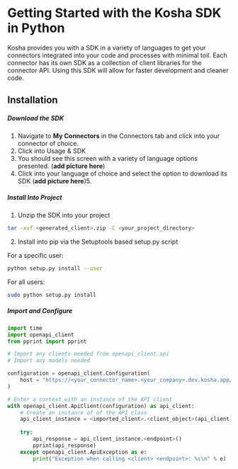 # Getting Started with the Kosha SDK in Python

Kosha provides you with a SDK in a variety of languages to get your connectors integrated into your code and processes with minimal toil. Each connector has its own SDK as a collection of client libraries for the connector API. Using this SDK will allow for faster development and cleaner code.  

## Installation

##### Download the SDK
1. Navigate to **My Connectors** in the Connectors tab and click into your connector of choice.
2. Click into Usage & SDK
3. You should see this screen with a variety of language options presented. (**add picture here**)
4. Click into your language of choice and select the option to download its SDK (**add picture here**)5. 

##### Install Into Project
1. Unzip the SDK into your project 
```sh
tar -xvf <generated_client>.zip -C <your_project_directory>
```

2. Install into pip via the Setuptools based setup.py script

For a specific user:
```sh
python setup.py install --user
```
For all users:
```sh
sudo python setup.py install
```

##### Import and Configure

```python
import time
import openapi_client
from pprint import pprint

# Import any clients needed from openapi_client.api
# Import any models needed 

configuration = openapi_client.Configuration(
    host = "https://<your_connector_name>.<your_company>.dev.kosha.app/<your_endpoint_path>"
)

# Enter a context with an instance of the API client
with openapi_client.ApiClient(configuration) as api_client:
    # Create an instance of of the API class
    api_client_instance = <imported_client>.<client_object>(api_client)
    
    try:
        api_response = api_client_instance.<endpoint>()
        pprint(api_response)
    except openapi_client.ApiException as e:
        print("Exception when calling <client> <endpoint>: %s\n" % e)
```


